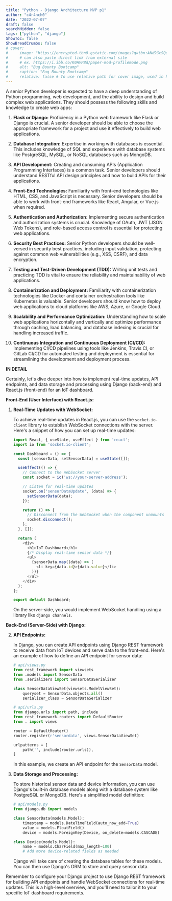 ```yaml
---
title: "Python - Django Architecture MVP p1"
author: "c4r4nch0"
date: "2022-07-07"
draft: false
searchHidden: false
tags: ["python", "django"]
ShowToc: false
ShowBreadCrumbs: false
# cover:
#     image: "https://encrypted-tbn0.gstatic.com/images?q=tbn:ANd9GcSQud1wlz3Fl6brRiyQMKkg8XMhI2BE9J7SazqbG4DBOcbkVorYi34k1Y6axGErJj0L9LU&usqp=CAU"
#     # can also paste direct link from external site
#     # ex. https://i.ibb.co/K0HVPBd/paper-mod-profilemode.png
#     alt: "Bug Bounty Bootcamp"
#     caption: "Bug Bounty Bootcamp"
#     relative: false # To use relative path for cover image, used in hugo Page-bundles    
---
```

A senior Python developer is expected to have a deep understanding of Python programming, web development, and the ability to design and build complex web applications. They should possess the following skills and knowledge to create web apps:

1. **Flask or Django:** Proficiency in a Python web framework like Flask or Django is crucial. A senior developer should be able to choose the appropriate framework for a project and use it effectively to build web applications.

2. **Database Integration:** Expertise in working with databases is essential. This includes knowledge of SQL and experience with database systems like PostgreSQL, MySQL, or NoSQL databases such as MongoDB.

3. **API Development:** Creating and consuming APIs (Application Programming Interfaces) is a common task. Senior developers should understand RESTful API design principles and how to build APIs for their applications.

4. **Front-End Technologies:** Familiarity with front-end technologies like HTML, CSS, and JavaScript is necessary. Senior developers should be able to work with front-end frameworks like React, Angular, or Vue.js when required.

5. **Authentication and Authorization:** Implementing secure authentication and authorization systems is crucial. Knowledge of OAuth, JWT (JSON Web Tokens), and role-based access control is essential for protecting web applications.

6. **Security Best Practices:** Senior Python developers should be well-versed in security best practices, including input validation, protecting against common web vulnerabilities (e.g., XSS, CSRF), and data encryption.

7. **Testing and Test-Driven Development (TDD):** Writing unit tests and practicing TDD is vital to ensure the reliability and maintainability of web applications.

8. **Containerization and Deployment:** Familiarity with containerization technologies like Docker and container orchestration tools like Kubernetes is valuable. Senior developers should know how to deploy web applications to cloud platforms like AWS, Azure, or Google Cloud.

9. **Scalability and Performance Optimization:** Understanding how to scale web applications horizontally and vertically and optimize performance through caching, load balancing, and database indexing is crucial for handling increased traffic.

10. **Continuous Integration and Continuous Deployment (CI/CD):** Implementing CI/CD pipelines using tools like Jenkins, Travis CI, or GitLab CI/CD for automated testing and deployment is essential for streamlining the development and deployment process.

**IN DETAIL**

Certainly, let's dive deeper into how to implement real-time updates, API endpoints, and data storage and processing using Django (back-end) and React.js (front-end) for an IoT dashboard.

**Front-End (User Interface) with React.js:**

1. **Real-Time Updates with WebSocket:**

   To achieve real-time updates in React.js, you can use the `socket.io-client` library to establish WebSocket connections with the server. Here's a snippet of how you can set up real-time updates:

   ```javascript
   import React, { useState, useEffect } from 'react';
   import io from 'socket.io-client';

   const Dashboard = () => {
     const [sensorData, setSensorData] = useState([]);

     useEffect(() => {
       // Connect to the WebSocket server
       const socket = io('ws://your-server-address');

       // Listen for real-time updates
       socket.on('sensorDataUpdate', (data) => {
         setSensorData(data);
       });

       return () => {
         // Disconnect from the WebSocket when the component unmounts
         socket.disconnect();
       };
     }, []);

     return (
       <div>
         <h1>IoT Dashboard</h1>
         {/* Display real-time sensor data */}
         <ul>
           {sensorData.map((data) => (
             <li key={data.id}>{data.value}</li>
           ))}
         </ul>
       </div>
     );
   };

   export default Dashboard;
   ```

   On the server-side, you would implement WebSocket handling using a library like `django channels`.

**Back-End (Server-Side) with Django:**

2. **API Endpoints:**

   In Django, you can create API endpoints using Django REST framework to receive data from IoT devices and serve data to the front-end. Here's an example of how to define an API endpoint for sensor data:

   ```python
   # api/views.py
   from rest_framework import viewsets
   from .models import SensorData
   from .serializers import SensorDataSerializer

   class SensorDataViewSet(viewsets.ModelViewSet):
       queryset = SensorData.objects.all()
       serializer_class = SensorDataSerializer
   ```

   ```python
   # api/urls.py
   from django.urls import path, include
   from rest_framework.routers import DefaultRouter
   from . import views

   router = DefaultRouter()
   router.register(r'sensordata', views.SensorDataViewSet)

   urlpatterns = [
       path('', include(router.urls)),
   ]
   ```

   In this example, we create an API endpoint for the `SensorData` model.

3. **Data Storage and Processing:**

   To store historical sensor data and device information, you can use Django's built-in database models along with a database system like PostgreSQL or MongoDB. Here's a simplified model definition:

   ```python
   # api/models.py
   from django.db import models

   class SensorData(models.Model):
       timestamp = models.DateTimeField(auto_now_add=True)
       value = models.FloatField()
       device = models.ForeignKey(Device, on_delete=models.CASCADE)

   class Device(models.Model):
       name = models.CharField(max_length=100)
       # Add more device-related fields as needed
   ```

   Django will take care of creating the database tables for these models. You can then use Django's ORM to store and query sensor data.

Remember to configure your Django project to use Django REST framework for building API endpoints and handle WebSocket connections for real-time updates. This is a high-level overview, and you'll need to tailor it to your specific IoT dashboard requirements.